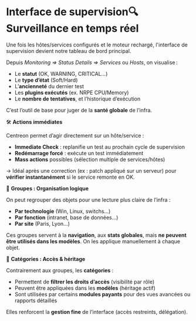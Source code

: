 # Interface de supervision🔍 **Surveillance en temps réel**

Une fois les hôtes/services configurés et le moteur rechargé, l'interface de supervision devient notre tableau de bord principal.

Depuis *Monitoring => Status Details => Services* ou *Hosts*, on visualise :

- Le **statut** (OK, WARNING, CRITICAL…)
- Le **type d’état** (Soft/Hard)
- L’**ancienneté** du dernier test
- Les **plugins exécutés** (ex. NRPE CPU/Memory)
- Le **nombre de tentatives**, et l’historique d’exécution

C’est l’outil de base pour juger de la **santé globale** de l’infra.



🛠️ **Actions immédiates**

Centreon permet d’agir directement sur un hôte/service :

- **Immediate Check** : replanifie un test au prochain cycle de supervision
- **Redémarrage forcé** : exécute un test immédiatement
- **Mass actions** possibles (sélection multiple de services/hôtes)

→ Idéal après une correction (ex : patch appliqué sur un serveur) pour **vérifier instantanément** si le service remonte en OK.



📁 **Groupes : Organisation logique**

On peut regrouper des objets pour une lecture plus claire de l’infra :

- **Par technologie** (Win, Linux, switchs...)
- **Par fonction** (intranet, base de données...)
- **Par site** (Paris, Lyon…)

Ces groupes servent à la **navigation**, aux **stats globales**, mais **ne peuvent être utilisés dans les modèles**. On les applique manuellement à chaque objet.



🔐 **Catégories : Accès & héritage**

Contrairement aux groupes, les **catégories** :

- Permettent de **filtrer les droits d’accès** (visibilité par rôle)
- Peuvent être appliquées dans les **modèles** (héritage actif)
- Sont utilisées par certains **modules payants** pour des vues avancées ou rapports détaillés

Elles renforcent la **gestion fine** de l’interface (accès restreints, délégation).
